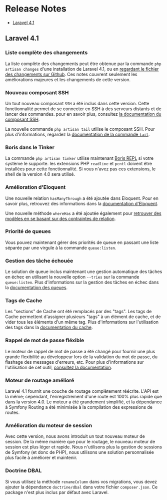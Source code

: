 # Release Notes

- [Laravel 4.1](#laravel-4.1)

<a name="laravel-4.1"></a>
## Laravel 4.1

### Liste complète des changements

La liste complète des changements peut être obtenue par la commande `php artisan changes` d'une installation de Laravel 4.1, ou en [regardant le fichier des changements sur Github](https://github.com/laravel/framework/blob/4.1/src/Illuminate/Foundation/changes.json). Ces notes couvrent seulement les améliorations majeures et les changements de cette version.

### Nouveau composant SSH

Un tout nouveau composant `SSH` a été inclus dans cette version. Cette fonctionnalité permet de se connecter en SSH à des serveurs distants et de lancer des commandes. pour en savoir plus, consultez [la documentation du composant SSH](/4.1/ssh).

La nouvelle commande `php artisan tail` utilise le composant SSH. Pour plus d'informations, regardez la  [documentation de la commande `tail`](http:///4.1/ssh#tailing-remote-logs).

### Boris dans le Tinker

La commande `php artisan tinker` utilise maintenant [Boris REPL](https://github.com/d11wtq/boris) si votre système le supporte. les extensions PHP `readline` et `pcntl` doivent être installées pour cette fonctionnalité. Si vous n'avez pas ces extensions, le shell de la version 4.0 sera utilisé.

### Amélioration d'Eloquent

Une nouvelle relation `hasManyThrough` a été ajoutée dans Eloquent. Pour en savoir plus, retrouvez des informations dans la [documentation d'Eloquent](/4.1/eloquent#has-many-through).

Une nouvelle méthode `whereHas` a été ajoutée également pour  [retrouver des modèles en se basant sur des contraintes de relation](/4.1/eloquent#querying-relations).

### Priorité de queues

Vous pouvez maintenant gérer des priorités de queue en passant une liste séparée par une virgule à la commande `queue:listen`.

### Gestion des tâche échouée

Le solution de queue inclus maintenant une gestion automatique des tâches en échec en utilisant la nouvelle option `--tries` sur la commande `queue:listen`. Plus d'informations sur la gestion des tâches en échec dans la [documentation des queues](/4.1/queues#failed-jobs).

### Tags de Cache

Les "sections" de Cache ont été remplacés par des "tags". Les tags de Cache permettent d'assigner plusieurs "tags" à un élément de cache, et de vider tous les éléments d'un même tag. Plus d'informations sur l'utilisation des tags dans la [documentation du cache](/4.1/cache#cache-tags).

### Rappel de mot de passe fléxible

Le moteur de rappel de mot de passe a été changé pour fournir une plus grande flexibilité au développeur lors de la validation du mot de passe, du flashage des messages d'erreurs, etc. Pour plus d'informations sur l'utilisation de cet outil, [consultez la documentation](/4.1/security#password-reminders-and-reset).

### Moteur de routage amélioré

Laravel 4.1 fournit une couche de routage complètement réécrite. L'API est la même; cependant, l'enregistrement d'une route est 100% plus rapide que dans la version 4.0. Le moteur a été grandement simplifié, et la dépendance à Symfony Routing a été minimisée à la compilation des expressions de routes.

### Amélioration du moteur de session

Avec cette version, nous avons introduit un tout nouveau moteur de session. De la même manière que pour le routage, le nouveau moteur de session est plus léger et rapide. Nous n'utilisons plus la gestion de sessions de Symfony (et donc de PHP), nous utilisons une solution personnalisée plus facile à améliorer et maintenir.

### Doctrine DBAL

Si vous utilisez la méthode `renameColumn` dans vos migrations, vous devez ajouter la dépendance `doctrine/dbal` dans votre fichier `composer.json`. Ce package n'est plus inclus par défaut avec Laravel.